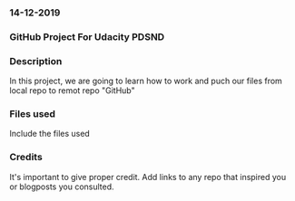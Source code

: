 ### 14-12-2019 ###


### GitHub Project For Udacity PDSND 


### Description
In this project, we are going to learn how to work and puch our files from local repo to remot repo "GitHub"

### Files used
Include the files used

### Credits
It's important to give proper credit. Add links to any repo that inspired you or blogposts you consulted.

